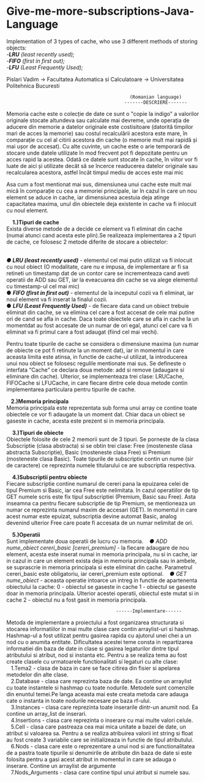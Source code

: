 # Give-me-more-subscriptions-Java-Language

Implementation of 3 types of cache, who use 3 different methods of storing objects:
&nbsp;&nbsp;&nbsp;<i></br>-<b>LRU</b> (least recently used);</i>
&nbsp;&nbsp;&nbsp;<i></br>-<b>FIFO</b> (first in first out);</i>
&nbsp;&nbsp;&nbsp;<i></br>-<b>LFU</b> (Least Frequently Used);</i>

Pislari Vadim -> Facultatea Automatica si Calculatoare -> Universitatea Politehnica Bucuresti

                                                 (Romanian language)
                                               -------DESCRIERE-------
  Memoria cache este o colecție de date ce sunt o "copie la indigo" a valorilor originale stocate altundeva sau calculate mai devreme, 
unde operația de aducere din memorie a datelor originale este costisitoare (datorită timpilor mari de acces la memorie) sau costul 
recalculării acestora este mare, în comparație cu cel al citirii acestora din cache (o memorie mult mai rapidă și mai ușor de accesat). 
Cu alte cuvinte, un cache este o arie temporară de stocare unde datele utilizate în mod frecvent pot fi depozitate pentru un acces 
rapid la acestea. Odată ce datele sunt stocate în cache, în viitor vor fi luate de aici și utilizate decât să se încerce readucerea 
datelor originale sau recalcularea acestora, astfel încât timpul mediu de acces este mai mic

  Asa cum a fost mentionat mai sus, dimensiunea unui cache este mult mai mică în comparație cu cea a memoriei principale, iar în cazul
în care un nou element se aduce in cache, iar dimensiunea acestuia deja atinge capacitatea maxima, unul din obiectele deja existente
in cache va fi inlocuit cu noul element. 
  
&nbsp;&nbsp;&nbsp; <b> 1.)Tipuri de cache</br></b>
Exista diverse metode de a decide ce element va fi eliminat din cache (numai atunci cand acesta este plin).Se realizeaza implementarea a
2 tipuri de cache, ce folosesc 2 metode diferite de stocare a obiectelor: 

&nbsp;&nbsp;&nbsp;</br><i><b> ● LRU (least recently used)</b></i> - elementul cel mai putin utilizat va fi inlocuit cu noul obiect (O modalitate, care nu e impusa, de implementare ar fi sa retineti un timestamp dat de un contor care se incrementeaza cand aveti operatii de ADD sau GET, iar la
eveacuarea din cache se va alege elementul cu timestamp-ul cel mai mic)
&nbsp;&nbsp;&nbsp;</br>● <i> <b>FIFO (first in first out)</b></i> - elementul de la inceputul cozii va fi eliminat, iar noul element va fi inserat la finalul cozii. 
&nbsp;&nbsp;&nbsp;</br>● <i><b>LFU (Least Frequently Used)</b></i> -  de fiecare data cand un obiect trebuie eliminat din cache, se va elimina cel care a fost accesat
de cele mai putine ori de cand se afla in cache. Daca toate obiectele care se afla in cache la un momentdat au fost accesate de
un numar de ori egal, atunci cel care va fi eliminat va fi primul care a fost adaugat (fiind cel mai vechi). 
  
  Pentru toate tipurile de cache se considera o dimensiune maxima (un numar de obiecte ce pot fi retinute la un moment dat), 
iar in momentul in care aceasta limita este atinsa, in functie de cache-ul utilizat, la introducerea unui nou obiect se folosesc 
regulile mentionate mai sus. Se defineste o interfata “Cache” ce declara doua metode: add si remove (adaugare si eliminare din cache).
Ulterior, se implementeaza trei clase: LRUCache, FIFOCache si LFUCache, in care fiecare dintre cele doua metode contin implementarea 
particulara pentru tipurile de cache. 
 
&nbsp;&nbsp;&nbsp;<b>2.)Memoria principala</br></b> 
Memoria principala este reprezentata sub forma unui array ce contine toate obiectele ce vor fi adaugate la un moment dat.
Chiar daca un obiect se gaseste in cache, acesta este prezent si in memoria principala. 
 
&nbsp;&nbsp;&nbsp;<b>  3.)Tipuri de obiecte </br></b>
Obiectele folosite de cele 2 memorii sunt de 3 tipuri. Se porneste de la clasa Subscriptie (clasa abstracta) si se obtin trei clase: 
Free (mosteneste clasa abstracta Subscriptie), Basic (mosteneste clasa Free) si Premium (mosteneste clasa Basic). Toate tipurile de 
subscriptie contin un nume (sir de caractere) ce reprezinta numele titularului ce are subscriptia respectiva. 
 
&nbsp;&nbsp;&nbsp;<b>  4.)Subscriptii pentru obiecte</br></b> 
Fiecare subscriptie contine numarul de cereri pana la epuizarea celei de tipul Premium si Basic, iar cea Free este nelimitata. 
In cazul operatiilor de tip GET numele scris este fix tipul subscriptiei (Premium, Basic sau Free). Asta inseamna ca pentru fiecare 
subscriptie de tip Premium, se mentioneaza un numar ce reprezinta numarul maxim de accesari (GET). In momentul in care acest numar
este epuizat, subscriptia devine automat Basic, analog devenind ulterior Free care poate fi accesata de un numar nelimitat de ori. 

&nbsp;&nbsp;&nbsp;<b>  5.)Operatii  </br></b>
Sunt implementate doua operatii de lucru cu memoria.
&nbsp;&nbsp;&nbsp;<i>● ADD nume_obiect cereri_basic [cereri_premium] </i>- la fiecare adaugare de nou element, acesta este inserat numai in memoria principala,
nu si in cache, iar in cazul in care un element exista deja in memoria principala sau in ambele, se suprascrie in memoria principala si
este eliminat din cache. Parametrul cereri_basic este obligatoriu, iar cereri_premium este optional. 
&nbsp;&nbsp;&nbsp;<i>● GET nume_obiect </i>- aceasta operatie intoarce un intreg in functie de apartenenta obiectului la cache: 0 - obiectul se gaseste in cache 
1 - obiectul se gaseste doar in memoria principala. Ulterior acestei operatii, obiectul este mutat si in cache 2 - obiectul nu a fost
gasit in memoria principala.
 

                                            ------Implementare------
Metoda de implementare a proiectului a fost organizarea structurata  si stocarea informatiilor in mai multe 
clase care contin arraylist-uri si hashmap. Hashmap-ul a fost utilizat pentru gasirea rapida cu ajutorul 
unei chei a un nod cu o anumita entitate. Dificultatea acestei teme consta in repartizarea informatiei
din baza de date in clase si gasirea legaturilor dintre tipul atributului si atribut, nod si instanta etc.
Pentru a se realiza tema au fost create clasele cu urmatoarele functionalitati si legaturi cu alte clase:
</br>&nbsp;&nbsp;&nbsp;1.Tema2 - clasa de baza in care se face citirea din fisier si apelarea metodelor din alte clase.
</br>&nbsp;&nbsp;&nbsp;2.Database - clasa care reprezinta baza de date. Ea contine un arraylist cu toate instantele si hashmap
cu toate nodurile. Metodele sunt comenzile din enuntul temei.Pe langa aceasta mai este creata metoda care
adauga cate o instanta in toate nodurile necesare pe baza rf-ului. 
</br>&nbsp;&nbsp;&nbsp;3.Instances - clasa care reprezinta toate inserarile dintr-un anumit nod. Ea contine un array_list
de inserari.
</br>&nbsp;&nbsp;&nbsp;4.Insertions - clasa care reprezinta o inserare cu mai multe valori celule.
</br>&nbsp;&nbsp;&nbsp;5.Cell - clasa care pastreaza cea mai mica unitate a bazei de date, un atribut si valoarea sa. Pentru a 
se realiza atribuirea valorii int string si float au fost create 3 variabile care se initializeaza in 
functie de tipul atributului.
</br>&nbsp;&nbsp;&nbsp;6.Nods - clasa care este o reprezentare a unui nod si are functionalitatea de a pastra toate tipurile
si denumirile de atribute din baza de date si este folosita pentru a gasi acest atribut in momentul in care
se adauga o inserare. Contine un arraylist de argumente
</br>&nbsp;&nbsp;&nbsp;7.Nods_Arguments - clasa care contine tipul unui atribut si numele sau.
